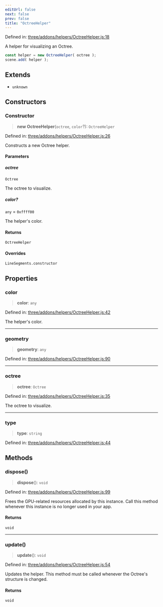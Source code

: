 ```yaml
---
editUrl: false
next: false
prev: false
title: "OctreeHelper"
---
```


Defined in: [three/addons/helpers/OctreeHelper.js:18](https://github.com/DefinitelyMaybe/three-i18n/blob/fa57b79433d1c349ffb23a78727299c8d4190136/three/addons/helpers/OctreeHelper.js#L18)

A helper for visualizing an Octree.

```js
const helper = new OctreeHelper( octree );
scene.add( helper );
```

## Extends

- `unknown`

## Constructors

### Constructor

> **new OctreeHelper**(`octree`, `color`?): `OctreeHelper`

Defined in: [three/addons/helpers/OctreeHelper.js:26](https://github.com/DefinitelyMaybe/three-i18n/blob/fa57b79433d1c349ffb23a78727299c8d4190136/three/addons/helpers/OctreeHelper.js#L26)

Constructs a new Octree helper.

#### Parameters

##### octree

`Octree`

The octree to visualize.

##### color?

`any` = `0xffff00`

The helper's color.

#### Returns

`OctreeHelper`

#### Overrides

`LineSegments.constructor`

## Properties

### color

> **color**: `any`

Defined in: [three/addons/helpers/OctreeHelper.js:42](https://github.com/DefinitelyMaybe/three-i18n/blob/fa57b79433d1c349ffb23a78727299c8d4190136/three/addons/helpers/OctreeHelper.js#L42)

The helper's color.

***

### geometry

> **geometry**: `any`

Defined in: [three/addons/helpers/OctreeHelper.js:90](https://github.com/DefinitelyMaybe/three-i18n/blob/fa57b79433d1c349ffb23a78727299c8d4190136/three/addons/helpers/OctreeHelper.js#L90)

***

### octree

> **octree**: `Octree`

Defined in: [three/addons/helpers/OctreeHelper.js:35](https://github.com/DefinitelyMaybe/three-i18n/blob/fa57b79433d1c349ffb23a78727299c8d4190136/three/addons/helpers/OctreeHelper.js#L35)

The octree to visualize.

***

### type

> **type**: `string`

Defined in: [three/addons/helpers/OctreeHelper.js:44](https://github.com/DefinitelyMaybe/three-i18n/blob/fa57b79433d1c349ffb23a78727299c8d4190136/three/addons/helpers/OctreeHelper.js#L44)

## Methods

### dispose()

> **dispose**(): `void`

Defined in: [three/addons/helpers/OctreeHelper.js:99](https://github.com/DefinitelyMaybe/three-i18n/blob/fa57b79433d1c349ffb23a78727299c8d4190136/three/addons/helpers/OctreeHelper.js#L99)

Frees the GPU-related resources allocated by this instance. Call this
method whenever this instance is no longer used in your app.

#### Returns

`void`

***

### update()

> **update**(): `void`

Defined in: [three/addons/helpers/OctreeHelper.js:54](https://github.com/DefinitelyMaybe/three-i18n/blob/fa57b79433d1c349ffb23a78727299c8d4190136/three/addons/helpers/OctreeHelper.js#L54)

Updates the helper. This method must be called whenever the Octree's
structure is changed.

#### Returns

`void`
